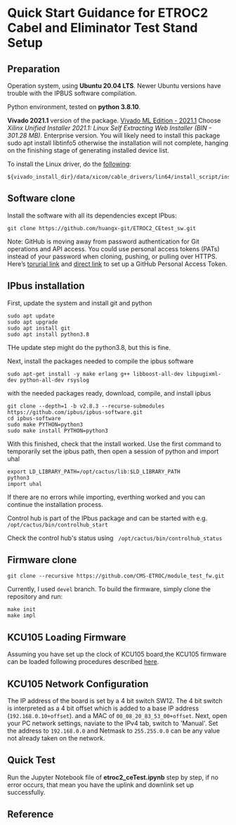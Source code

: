 # Quick Start Guidance for ETROC2 Cabel and Eliminator Test Stand Setup

## Preparation

Operation system, using **Ubuntu 20.04 LTS**. Newer Ubuntu versions have trouble with the IPBUS software compilation.

Python environment, tested on **python 3.8.10**.

**Vivado 2021.1** version of the package. [Vivado ML Edition - 2021.1](https://www.xilinx.com/support/download/index.html/content/xilinx/en/downloadNav/vivado-design-tools/archive.html) Choose _Xilinx Unified Installer 2021.1: Linux Self Extracting Web Installer (BIN - 301.28 MB)._ Enterprise version. You will likely need to install this package sudo apt install libtinfo5 otherwise the installation will not complete, hanging on the finishing stage of generating installed device list.

To install the Linux driver, do the [following](https://docs.amd.com/r/2021.1-English/ug973-vivado-release-notes-install-license/Installing-Cable-Drivers): 
```
${vivado_install_dir}/data/xicom/cable_drivers/lin64/install_script/install_drivers/install_drivers
```

## Software clone
 Install the software with all its dependencies except IPbus: 

```
git clone https://github.com/huangx-git/ETROC2_CEtest_sw.git
```
Note: GitHub is moving away from password authentication for Git operations and API access. You could use personal access tokens (PATs) instead of your password when cloning, pushing, or pulling over HTTPS.  Here’s [torurial link](https://docs.github.com/en/authentication/keeping-your-account-and-data-secure/managing-your-personal-access-tokens) and [direct link](https://github.com/settings/tokens/new) to set up a GitHub Personal Access Token.

## IPbus installation

First, update the system and install git and python

```
sudo apt update
sudo apt upgrade
sudo apt install git
sudo apt install python3.8
```

THe update step might do the python3.8, but this is fine.

Next, install the packages needed to compile the ipbus software

```sudo apt-get install -y make erlang g++ libboost-all-dev libpugixml-dev python-all-dev rsyslog```

with the needed packages ready, download, compile, and install ipbus
```
git clone --depth=1 -b v2.8.3 --recurse-submodules https://github.com/ipbus/ipbus-software.git
cd ipbus-software
sudo make PYTHON=python3
sudo make install PYTHON=python3
```
With this finished, check that the install worked. Use the first command to temporarily set the ipbus path, then open a session of python and import uhal
```
export LD_LIBRARY_PATH=/opt/cactus/lib:$LD_LIBRARY_PATH
python3
import uhal
```
If there are no errors while importing, everthing worked and you can continue the installation process.

Control hub is part of the IPbus package and can be started with e.g. ``` /opt/cactus/bin/controlhub_start```

Check the control hub's status using ``` /opt/cactus/bin/controlhub_status```

## Firmware clone
```
git clone --recursive https://github.com/CMS-ETROC/module_test_fw.git
```
Currently, I used `devel` branch. To build the firmware, simply clone the repository and run:
```
make init
make impl
```


## KCU105 Loading Firmware

Assuming you have set up the clock of KCU105 board,the KCU105 firmware can be loaded following procedures described [here](https://etl-rb.docs.cern.ch/Firmware/rb-firmware/#firmware-for-kcu-105).

## KCU105 Network Configuration
The IP address of the board is set by a 4 bit switch SW12. The 4 bit switch is interpreted as a 4 bit offset which is added to a base IP address (`192.168.0.10+offset`). and a MAC of `00_08_20_83_53_00+offset`.
Next, open your PC network settings, naviate to the IPv4 tab, switch to 'Manual'. Set the address to `192.168.0.0` and Netmask to `255.255.0.0` can be any value not already taken on the network. 

## Quick Test
Run the Jupyter Notebook file of __etroc2_ceTest.ipynb__ step by step, if no error occurs, that mean you have the uplink and downlink set up successfully.

## Reference
